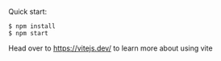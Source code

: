 Quick start:

```
$ npm install
$ npm start
````

Head over to https://vitejs.dev/ to learn more about using vite